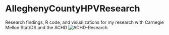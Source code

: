 # AlleghenyCountyHPVResearch
Research findings, R code, and visualizations for my research with Carnegie Mellon Stat/DS and the ACHD
![ACHD-Research](https://github.com/user-attachments/assets/0c31eb5d-275d-47c0-acbf-7c1151a58bc1)
